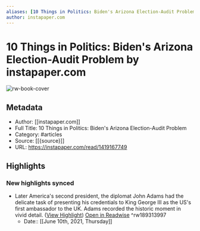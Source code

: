```yaml
---
aliases: [10 Things in Politics: Biden's Arizona Election-Audit Problem, 10 Things in Politics: Biden's Arizona Election-Audit Problem]
author: instapaper.com
---
```

# 10 Things in Politics: Biden's Arizona Election-Audit Problem by instapaper.com

![rw-book-cover](https://readwise-assets.s3.amazonaws.com/static/images/article1.be68295a7e40.png)

## Metadata
- Author: [[instapaper.com]]
- Full Title: 10 Things in Politics: Biden's Arizona Election-Audit Problem
- Category: #articles
- Source: [[{source}]]
- URL: https://instapaper.com/read/1419167749

## Highlights
### New highlights synced
- Later America's second president, the diplomat John Adams had the delicate task of presenting his credentials to King George III as the US's first ambassador to the UK. Adams recorded the historic moment in vivid detail. ([View Highlight](https://instapaper.com/read/1419167749/16635424)) [Open in Readwise](https://readwise.io/open/189313997) ^rw189313997
    - Date:: [[June 10th, 2021, Thursday]]
